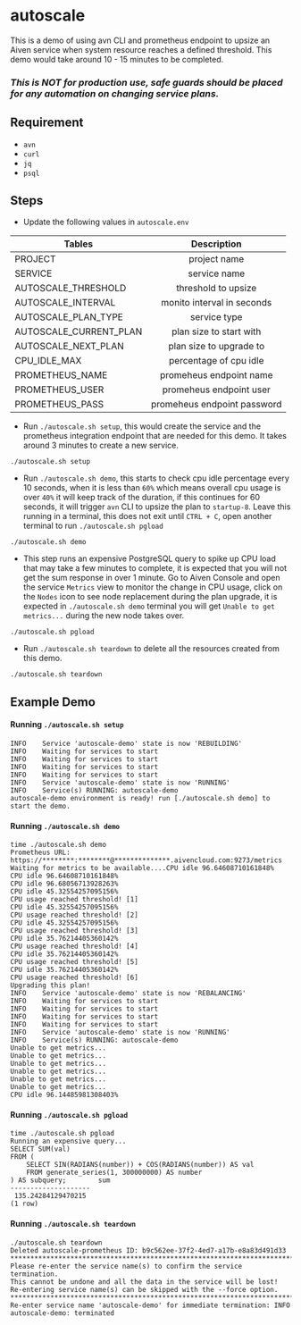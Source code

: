 # autoscale

This is a demo of using avn CLI and prometheus endpoint to upsize an Aiven service when system resource reaches a defined threshold.  This demo would take around 10 - 15 minutes to be completed.

### *This is NOT for production use, safe guards should be placed for any automation on changing service plans.*

## Requirement

- `avn` 
- `curl`
- `jq`
- `psql`

## Steps

- Update the following values in `autoscale.env`

| Tables                 | Description                 |
| ---------------------- |:---------------------------:|
| PROJECT                | project name                |
| SERVICE                | service name                |
| AUTOSCALE_THRESHOLD    | threshold to upsize         |  
| AUTOSCALE_INTERVAL     | monito interval in seconds  |
| AUTOSCALE_PLAN_TYPE    | service type                |
| AUTOSCALE_CURRENT_PLAN | plan size to start with     |
| AUTOSCALE_NEXT_PLAN    | plan size to upgrade to     |
| CPU_IDLE_MAX           | percentage of cpu idle      |
| PROMETHEUS_NAME        | promeheus endpoint name     |
| PROMETHEUS_USER        | promeheus endpoint user     |
| PROMETHEUS_PASS        | promeheus endpoint password |


- Run `./autoscale.sh setup`, this would create the service and the prometheus integration endpoint that are needed for this demo.  It takes around 3 minutes to create a new service.
```
./autoscale.sh setup
```

- Run `./autoscale.sh demo`, this starts to check cpu idle percentage every 10 seconds, when it is less than `60%` which means overall cpu usage is over `40%` it will keep track of the duration, if this continues for 60 seconds, it will trigger `avn` CLI to upsize the plan to `startup-8`.  Leave this running in a terminal, this does not exit until `CTRL + C`, open another terminal to run `./autoscale.sh pgload`
```
./autoscale.sh demo
```

- This step runs an expensive PostgreSQL query to spike up CPU load that may take a few minutes to complete, it is expected that you will not get the sum response in over 1 minute.  Go to Aiven Console and open the service `Metrics` view to monitor the change in CPU usage, click on the `Nodes` icon to see node replacement during the plan upgrade, it is expected in `./autoscale.sh demo` terminal you will get `Unable to get metrics...` during the new node takes over.
```
./autoscale.sh pgload
```

- Run `./autoscale.sh teardown` to delete all the resources created from this demo.
```
./autoscale.sh teardown
```

## Example Demo

#### Running `./autoscale.sh setup`
```
INFO	Service 'autoscale-demo' state is now 'REBUILDING'
INFO	Waiting for services to start
INFO	Waiting for services to start
INFO	Waiting for services to start
INFO	Waiting for services to start
INFO	Service 'autoscale-demo' state is now 'RUNNING'
INFO	Service(s) RUNNING: autoscale-demo
autoscale-demo environment is ready! run [./autoscale.sh demo] to start the demo.
```

#### Running `./autoscale.sh demo`
```
time ./autoscale.sh demo
Prometheus URL: https://********:********@**************.aivencloud.com:9273/metrics
Waiting for metrics to be available....CPU idle 96.64608710161848%
CPU idle 96.64608710161848%
CPU idle 96.68056713928263%
CPU idle 45.32554257095156%
CPU usage reached threshold! [1]
CPU idle 45.32554257095156%
CPU usage reached threshold! [2]
CPU idle 45.32554257095156%
CPU usage reached threshold! [3]
CPU idle 35.76214405360142%
CPU usage reached threshold! [4]
CPU idle 35.76214405360142%
CPU usage reached threshold! [5]
CPU idle 35.76214405360142%
CPU usage reached threshold! [6]
Upgrading this plan!
INFO	Service 'autoscale-demo' state is now 'REBALANCING'
INFO	Waiting for services to start
INFO	Waiting for services to start
INFO	Waiting for services to start
INFO	Waiting for services to start
INFO	Service 'autoscale-demo' state is now 'RUNNING'
INFO	Service(s) RUNNING: autoscale-demo
Unable to get metrics...
Unable to get metrics...
Unable to get metrics...
Unable to get metrics...
Unable to get metrics...
Unable to get metrics...
CPU idle 96.14485981308403%
```

#### Running `./autoscale.sh pgload`
```
time ./autoscale.sh pgload
Running an expensive query...
SELECT SUM(val)
FROM (
    SELECT SIN(RADIANS(number)) + COS(RADIANS(number)) AS val
    FROM generate_series(1, 300000000) AS number
) AS subquery;        sum
--------------------
 135.24284129470215
(1 row)
```

#### Running `./autoscale.sh teardown`
```
./autoscale.sh teardown
Deleted autoscale-prometheus ID: b9c562ee-37f2-4ed7-a17b-e8a83d491d33
***********************************************************************
Please re-enter the service name(s) to confirm the service termination.
This cannot be undone and all the data in the service will be lost!
Re-entering service name(s) can be skipped with the --force option.
***********************************************************************
Re-enter service name 'autoscale-demo' for immediate termination: INFO	autoscale-demo: terminated
```
